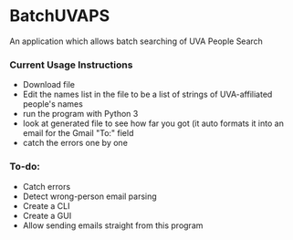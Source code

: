 # BatchUVAPS
An application which allows batch searching of UVA People Search

### Current Usage Instructions
* Download file
* Edit the names list in the file to be a list of strings of UVA-affiliated people's names
* run the program with Python 3
* look at generated file to see how far you got (it auto formats it into an email for the Gmail "To:" field
* catch the errors one by one

### To-do:
* Catch errors
* Detect wrong-person email parsing
* Create a CLI
* Create a GUI
* Allow sending emails straight from this program
